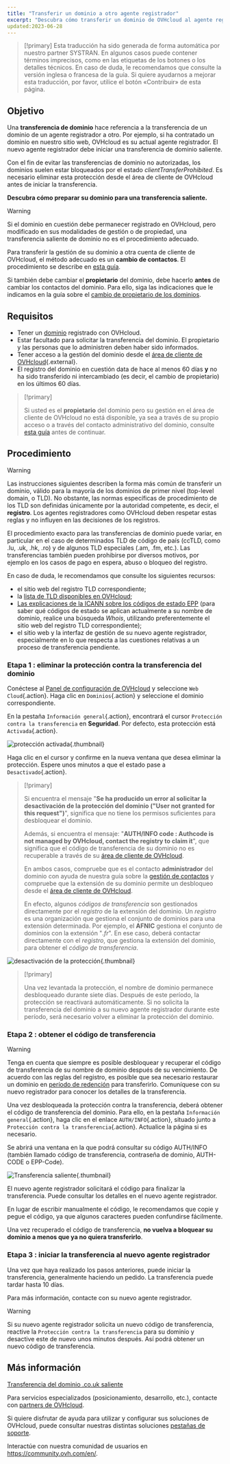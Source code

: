 ```yaml
---
title: "Transferir un dominio a otro agente registrador"
excerpt: "Descubra cómo transferir un dominio de OVHcloud al agente registrador que elija"
updated:2023-06-28
---
```


> [!primary]
> Esta traducción ha sido generada de forma automática por nuestro partner SYSTRAN. En algunos casos puede contener términos imprecisos, como en las etiquetas de los botones o los detalles técnicos. En caso de duda, le recomendamos que consulte la versión inglesa o francesa de la guía. Si quiere ayudarnos a mejorar esta traducción, por favor, utilice el botón «Contribuir» de esta página.
>

## Objetivo

Una **transferencia de dominio** hace referencia a la transferencia de un dominio de un agente registrador a otro. Por ejemplo, si ha contratado un dominio en nuestro sitio web, OVHcloud es su actual agente registrador. El nuevo agente registrador debe iniciar una transferencia de dominio saliente.

Con el fin de evitar las transferencias de dominio no autorizadas, los dominios suelen estar bloqueados por el estado *clientTransferProhibited*. Es necesario eliminar esta protección desde el área de cliente de OVHcloud antes de iniciar la transferencia.

**Descubra cómo preparar su dominio para una transferencia saliente.**

> [!warning]
>
> Si el dominio en cuestión debe permanecer registrado en OVHcloud, pero modificado en sus modalidades de gestión o de propiedad, una transferencia saliente de dominio no es el procedimiento adecuado.
>
> Para transferir la gestión de su dominio a otra cuenta de cliente de OVHcloud, el método adecuado es un **cambio de contactos**. El procedimiento se describe en [esta guía](/pages/account_and_service_management/account_information/managing_contacts).
>
Si también debe cambiar el **propietario** del dominio, debe hacerlo **antes** de cambiar los contactos del dominio. Para ello, siga las indicaciones que le indicamos en la guía sobre el [cambio de propietario de los dominios](/pages/web_cloud/domains/trade_domain).
>

## Requisitos

- Tener un [dominio](https://www.ovhcloud.com/es-es/domains/) registrado con OVHcloud.
- Estar facultado para solicitar la transferencia del dominio. El propietario y las personas que lo administren deben haber sido informados.
- Tener acceso a la gestión del dominio desde el [área de cliente de OVHcloud](https://www.ovh.com/auth/?action=gotomanager&from=https://www.ovh.es/&ovhSubsidiary=es){.external}.
- El registro del dominio en cuestión data de hace al menos 60 días **y** no ha sido transferido ni intercambiado (es decir, el cambio de propietario) en los últimos 60 días.

> [!primary]
>
> Si usted es el **propietario** del dominio pero su gestión en el área de cliente de OVHcloud no está disponible, ya sea a través de su propio acceso o a través del contacto administrativo del dominio, consulte [esta guía](/pages/account_and_service_management/account_information/managing_contacts#caso-particular-de-un-propietario-de-dominio) antes de continuar.
>

## Procedimiento

> [!warning]
>
> Las instrucciones siguientes describen la forma más común de transferir un dominio, válido para la mayoría de los dominios de primer nivel (top-level domain, o TLD). No obstante, las normas específicas de procedimiento de los TLD son definidas únicamente por la autoridad competente, es decir, el **registro**. Los agentes registradores como OVHcloud deben respetar estas reglas y no influyen en las decisiones de los registros.
>
> El procedimiento exacto para las transferencias de dominio puede variar, en particular en el caso de determinados TLD de código de país (ccTLD, como .lu, .uk, .hk, .ro) y de algunos TLD especiales (.am, .fm, etc.). Las transferencias también pueden prohibirse por diversos motivos, por ejemplo en los casos de pago en espera, abuso o bloqueo del registro.
>
> En caso de duda, le recomendamos que consulte los siguientes recursos:
>
> - el sitio web del registro TLD correspondiente;
> - la [lista de TLD disponibles en OVHcloud](https://www.ovhcloud.com/es-es/domains/tld/);
> - [Las explicaciones de la ICANN sobre los códigos de estado EPP](https://www.icann.org/resources/pages/epp-status-codes-2014-06-16-en) (para saber qué códigos de estado se aplican actualmente a su nombre de dominio, realice una búsqueda *Whois*, utilizando preferentemente el sitio web del registro TLD correspondiente);
> - el sitio web y la interfaz de gestión de su nuevo agente registrador, especialmente en lo que respecta a las cuestiones relativas a un proceso de transferencia pendiente.
>

### Etapa 1 : eliminar la protección contra la transferencia del dominio

Conéctese al [Panel de configuración de OVHcloud](https://www.ovh.com/auth/?action=gotomanager&from=https://www.ovh.es/&ovhSubsidiary=es) y seleccione `Web Cloud`{.action}. Haga clic en `Dominios`{.action} y seleccione el dominio correspondiente.

En la pestaña `Información general`{.action}, encontrará el cursor `Protección contra la transferencia` en **Seguridad**. Por defecto, esta protección está `Activada`{.action}.

![protección activada](images/outgoing-transfer-step1.png){.thumbnail}

Haga clic en el cursor y confirme en la nueva ventana que desea eliminar la protección. Espere unos minutos a que el estado pase a `Desactivado`{.action}.

> [!primary]
>
> Si encuentra el mensaje "**Se ha producido un error al solicitar la desactivación de la protección del dominio ("User not granted for this request")**", significa que no tiene los permisos suficientes para desbloquear el dominio. 
>
> Además, si encuentra el mensaje: "**AUTH/INFO code : Authcode is not managed by OVHcloud, contact the registry to claim it**", que significa que el código de transferencia de su dominio no es recuperable a través de su [área de cliente de OVHcloud](https://www.ovh.com/auth/?action=gotomanager&from=https://www.ovh.es/&ovhSubsidiary=es).  
> 
> En ambos casos, compruebe que es el contacto **administrador** del dominio con ayuda de nuestra guía sobre la [gestión de contactos](/pages/account_and_service_management/account_information/managing_contacts) y compruebe que la extensión de su dominio permite un desbloqueo desde el [área de cliente de OVHcloud](https://www.ovh.com/auth/?action=gotomanager&from=https://www.ovh.es/&ovhSubsidiary=es).
> 
> En efecto, algunos *códigos de transferencia* son gestionados directamente por el *registro* de la extensión del dominio. Un *registro* es una organización que gestiona el conjunto de dominios para una extensión determinada. Por ejemplo, el **AFNIC** gestiona el conjunto de dominios con la extensión "*.fr*". En ese caso, deberá contactar directamente con el *registro*, que gestiona la extensión del dominio, para obtener el *código de transferencia*.
>

![desactivación de la protección](images/outgoing-transfer-step2.png){.thumbnail}

> [!primary]
>
> Una vez levantada la protección, el nombre de dominio permanece desbloqueado durante siete días. Después de este período, la protección se reactivará automáticamente. Si no solicita la transferencia del dominio a su nuevo agente registrador durante este período, será necesario volver a eliminar la protección del dominio.
>

### Etapa 2 :  obtener el código de transferencia

> [!warning]
>
> Tenga en cuenta que siempre es posible desbloquear y recuperar el código de transferencia de su nombre de dominio después de su vencimiento. De acuerdo con las reglas del registro, es posible que sea necesario restaurar un dominio en [período de redención](https://www.icann.org/resources/pages/epp-status-codes-2014-06-16-en) para transferirlo. Comuníquese con su nuevo registrador para conocer los detalles de la transferencia.
>

Una vez desbloqueada la protección contra la transferencia, deberá obtener el código de transferencia del dominio. Para ello, en la pestaña `Información general`{.action}, haga clic en el enlace `AUTH/INFO`{.action}, situado junto a `Protección contra la transferencia`{.action}. Actualice la página si es necesario.

Se abrirá una ventana en la que podrá consultar su código AUTH/INFO (también llamado código de transferencia, contraseña de dominio, AUTH-CODE o EPP-Code).

![Transferencia saliente](images/outgoing-transfer-step3.png){.thumbnail}

El nuevo agente registrador solicitará el código para finalizar la transferencia. Puede consultar los detalles en el nuevo agente registrador.

En lugar de escribir manualmente el código, le recomendamos que copie y pegue el código, ya que algunos caracteres pueden confundirse fácilmente.

Una vez recuperado el código de transferencia, **no vuelva a bloquear su dominio a menos que ya no quiera transferirlo**.

### Etapa 3 : iniciar la transferencia al nuevo agente registrador

Una vez que haya realizado los pasos anteriores, puede iniciar la transferencia, generalmente haciendo un pedido. La transferencia puede tardar hasta 10 días. 

Para más información, contacte con su nuevo agente registrador.

> [!warning]
>
> Si su nuevo agente registrador solicita un nuevo código de transferencia, reactive la `Protección contra la transferencia` para su dominio y desactive este de nuevo unos minutos después. Así podrá obtener un nuevo código de transferencia.
>

## Más información

[Transferencia del dominio .co.uk saliente](/pages/web_cloud/domains/transfer_outgoing_couk)

Para servicios especializados (posicionamiento, desarrollo, etc.), contacte con [partners de OVHcloud](https://partner.ovhcloud.com/es-es/).

Si quiere disfrutar de ayuda para utilizar y configurar sus soluciones de OVHcloud, puede consultar nuestras distintas soluciones [pestañas de soporte](https://www.ovhcloud.com/es-es/support-levels/).

Interactúe con nuestra comunidad de usuarios en <https://community.ovh.com/en/>.